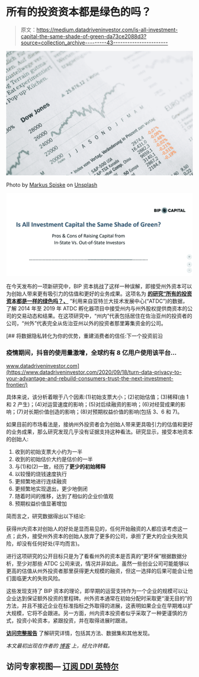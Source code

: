 # 所有的投资资本都是绿色的吗？

> 原文：<https://medium.datadriveninvestor.com/is-all-investment-capital-the-same-shade-of-green-da73ce2088d3?source=collection_archive---------43----------------------->

![](img/529c212719b4d9ef5ef95a58d97c921e.png)

Photo by [Markus Spiske](https://unsplash.com/@markusspiske?utm_source=medium&utm_medium=referral) on [Unsplash](https://unsplash.com?utm_source=medium&utm_medium=referral)

![](img/ae8140848d6358d0380a3a2da8c0e066.png)

在今天发布的一项新研究中，BIP 资本挑战了这样一种误解，即接受州外资本可以为创始人带来更有吸引力的估值和更好的业务成果。这项名为 [**的研究“所有的投资资本都是一样的绿色吗？、**](https://www.bip-capital.com/wp-content/uploads/2020/09/Same-Shade-of-Green-9.24.20-FINAL.pdf) ”利用来自亚特兰大技术发展中心(“ATDC”)的数据，了解 2014 年至 2019 年 ATDC 孵化器项目中接受州内与州外股权提供商资本的公司的交易动态和结果。在这项研究中，“州内”代表包括居住在佐治亚州的投资者的公司，“州外”代表完全从佐治亚州以外的投资者那里筹集资金的公司。

[](https://www.datadriveninvestor.com/2020/09/18/turn-data-privacy-to-your-advantage-and-rebuild-consumers-trust-the-next-investment-frontier/) [## 将数据隐私转化为你的优势，重建消费者的信任:下一个投资前沿

### 疫情期间，抖音的使用量激增，全球约有 8 亿用户使用该平台…

www.datadriveninvestor.com](https://www.datadriveninvestor.com/2020/09/18/turn-data-privacy-to-your-advantage-and-rebuild-consumers-trust-the-next-investment-frontier/) 

具体来说，该分析着眼于八个因素:(1)初始支票大小；(2)初始估值；(3)稀释(由 1 和 2 产生)；(4)对运营速度的影响；(5)对后续融资的影响；(6)对经营成果的影响；(7)对长期价值创造的影响；(8)对预期权益价值的影响(包括 3、6 和 7)。

如果目前的市场看法是，接纳州外投资者会为创始人带来更具吸引力的估值和更好的业务成果，那么研究发现几乎没有证据支持这种看法。研究显示，接受本地资本的创始人:

1.  收到的初始支票大小约为一半
2.  收到的初始估价大约是估价的一半
3.  与(1)和(2)一致，经历了**更少的初始稀释**
4.  以较慢的烧钱速度执行
5.  更频繁地进行连续融资
6.  更频繁地实现退出，更少地倒闭
7.  随着时间的推移，达到了相似的企业价值观
8.  预期权益价值显著增加

简而言之，研究数据得出以下结论:

获得州内资本对创始人的好处是显而易见的，任何开始融资的人都应该考虑这一点；此外，接受州外资本的创始人放弃了更多的公司，承担了更大的企业失败风险，却没有任何好处(平均而言)。

进行这项研究的公开目标只是为了看看州外的资本是否真的“更环保”根据数据分析，至少对那些 ATDC 公司来说，情况并非如此。虽然一些创业公司可能能够以更高的估值从州外投资者那里获得更大规模的融资，但这一选择的后果可能会让他们面临更大的失败风险。

这些发现支持了 BIP 资本的理论，即早期的运营支持作为一个企业的规模可以让企业达到保证额外投资的里程碑。州外资本通常在初始分配时采取更“漫无目的”的方法，并且不接近企业在标准指标之外取得的进展，这表明如果企业在早期难以扩大规模，它将不会跟进。另一方面，州内资本投资者似乎采取了一种更谨慎的方式，投资小轮资本，紧跟投资，并在取得进展时跟进。

[**访问完整报告**](https://www.bip-capital.com/wp-content/uploads/2020/09/Same-Shade-of-Green-9.24.20-FINAL.pdf) 了解研究详情，包括其方法、数据集和其他发现。

*本文最初出现在作者的* [*博客*](https://www.bip-capital.com/blog/2020/09/new-bip-capital-study-is-all-investment-capital-the-same-shade-of-green) *上，经允许转载。*

## 访问专家视图— [订阅 DDI 英特尔](https://datadriveninvestor.com/ddi-intel)